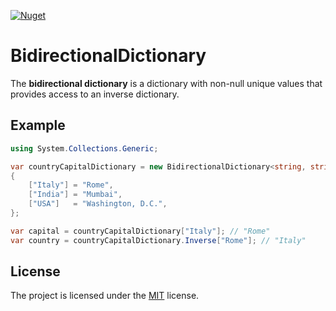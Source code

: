 [![Nuget](https://img.shields.io/nuget/v/BidirectionalDictionary)](https://www.nuget.org/packages/BidirectionalDictionary/)

# BidirectionalDictionary

The **bidirectional dictionary** is a dictionary with non-null unique values that provides access to an inverse dictionary.

## Example

```cs
using System.Collections.Generic;

var countryCapitalDictionary = new BidirectionalDictionary<string, string>()
{
    ["Italy"] = "Rome",
    ["India"] = "Mumbai",
    ["USA"]   = "Washington, D.C.",
};

var capital = countryCapitalDictionary["Italy"]; // "Rome"
var country = countryCapitalDictionary.Inverse["Rome"]; // "Italy"
```

## License

The project is licensed under the [MIT](https://github.com/iiKuzmychov/BidirectionalDictionary/blob/master/LICENSE.md) license.

